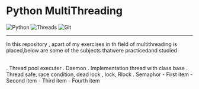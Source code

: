 # Python MultiThreading

![Python](https://img.shields.io/badge/python-3670A0?style=for-the-badge&logo=python&logoColor=ffdd54)
![Threads](https://img.shields.io/badge/Threads-000000?style=for-the-badge&logo=Threads&logoColor=white)
![Git](https://img.shields.io/badge/git-%23F05033.svg?style=for-the-badge&logo=git&logoColor=white)
<hr>

<p>In this repository , apart of my exercises in th field of multithreading is placed,below are some of the subjects thatwere practicedand studied </p>
<br>
. Thread pool executer
. Daemon
. Implementation thread with class base
. Thread safe, race condition, dead lock , lock, Rlock
. Semaphor
- First item
- Second item
- Third item
- Fourth item


